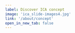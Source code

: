 ```yaml
---
label: Discover ICA concept
image: 'ica_slide-images4.jpg'
link: '/about/concept'
open_in_new_tab: false
---
```

